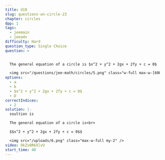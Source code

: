 ```yaml
---
title: d10
slug: questions-on-circle-23
chapter: circles
dpp: 1
tags:
  - jeemain
  - jeeadv
difficulty: Hard
question_type: Single Choice
question: >
  

  The general equation of a circle is $x^2 + y^2 + 2gx + 2fy + c = 0$

  <img src="/questions/jee-math/circles/5.png" class="w-full max-w-[600px] my-2 mx-auto" alt="Diagram">
options:
  - a
  - b
  - $x^2 + y^2 + 2gx + 2fy + c = 0$
  - D
correctIndices:
  - 2
solution: |-
  soultion is 

  The general equation of a circle is<br>

  $$x^2 + y^2 + 2gx + 2fy + c = 0$$

  <img src="/uploads/6.png" class="max-w-full my-2" />
video: OkZv8R6XlvU
start_time: 40
---
```

